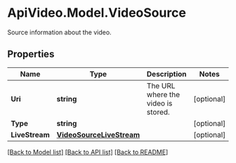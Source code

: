 # ApiVideo.Model.VideoSource
Source information about the video.

## Properties

Name | Type | Description | Notes
------------ | ------------- | ------------- | -------------
**Uri** | **string** | The URL where the video is stored. | [optional] 
**Type** | **string** |  | [optional] 
**LiveStream** | [**VideoSourceLiveStream**](VideoSourceLiveStream.md) |  | [optional] 

[[Back to Model list]](../README.md#documentation-for-models) [[Back to API list]](../README.md#documentation-for-api-endpoints) [[Back to README]](../README.md)

